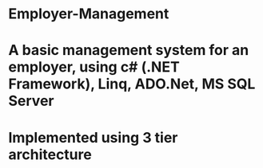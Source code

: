 ﻿# Employer-Management
# A basic management system for an employer, using c# (.NET Framework), Linq, ADO.Net, MS SQL Server
# Implemented using 3 tier architecture
